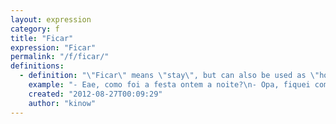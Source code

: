 ```yaml
---
layout: expression
category: f
title: "Ficar"
expression: "Ficar"
permalink: "/f/ficar/"
definitions:
  - definition: "\"Ficar\" means \"stay\", but can also be used as \"hook up with sb\". But it doesn''t necessarily means that you are getting laid."
    example: "- Eae, como foi a festa ontem a noite?\n- Opa, fiquei com tr\u00eas!"
    created: "2012-08-27T00:09:29"
    author: "kinow"
---
```

